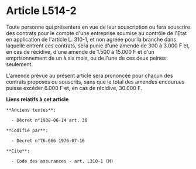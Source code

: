 # Article L514-2

Toute personne qui présentera en vue de leur souscription ou fera souscrire des contrats pour le compte d'une entreprise
soumise au contrôle de l'Etat en application de l'article L. 310-1, et non agréée pour la branche dans laquelle entrent ces
contrats, sera punie d'une amende de 300 à 3.000 F et, en cas de récidive, d'une amende de 1.500 à 15.000 F et d'un
emprisonnement de un à six mois, ou de l'une de ces deux peines seulement.

L'amende prévue au présent article sera prononcée pour chacun des contrats proposés ou souscrits, sans que le total des
amendes encourues puisse excéder 6.000 F et, en cas de récidive, 30.000 F.

**Liens relatifs à cet article**

	**Anciens textes**:

	  - Décret n°1938-06-14 art. 36

	**Codifié par**:

	  - Décret n°76-666 1976-07-16

	**Cite**:

	  - Code des assurances - art. L310-1 (M)
